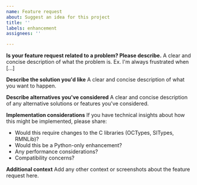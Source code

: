 ```yaml
---
name: Feature request
about: Suggest an idea for this project
title: ''
labels: enhancement
assignees: ''

---
```


**Is your feature request related to a problem? Please describe.**
A clear and concise description of what the problem is. Ex. I'm always frustrated when [...]

**Describe the solution you'd like**
A clear and concise description of what you want to happen.

**Describe alternatives you've considered**
A clear and concise description of any alternative solutions or features you've considered.

**Implementation considerations**
If you have technical insights about how this might be implemented, please share:

- Would this require changes to the C libraries (OCTypes, SITypes, RMNLib)?
- Would this be a Python-only enhancement?
- Any performance considerations?
- Compatibility concerns?

**Additional context**
Add any other context or screenshots about the feature request here.

